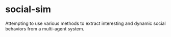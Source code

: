# social-sim
Attempting to use various methods to extract interesting and dynamic social behaviors from a multi-agent system.
